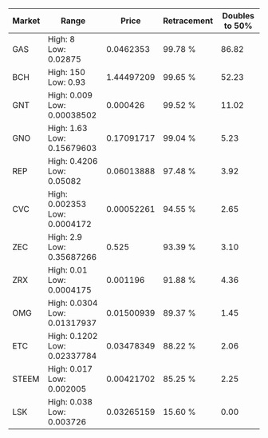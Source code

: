 | Market | Range | Price| Retracement | Doubles to 50% |
| --- | --- | --- | --- | --- |
| GAS | High: 8<br />Low: 0.02875 | 0.0462353 | 99.78 % | 86.82 |
| BCH | High: 150<br />Low: 0.93 | 1.44497209 | 99.65 % | 52.23 |
| GNT | High: 0.009<br />Low: 0.00038502 | 0.000426 | 99.52 % | 11.02 |
| GNO | High: 1.63<br />Low: 0.15679603 | 0.17091717 | 99.04 % | 5.23 |
| REP | High: 0.4206<br />Low: 0.05082 | 0.06013888 | 97.48 % | 3.92 |
| CVC | High: 0.002353<br />Low: 0.0004172 | 0.00052261 | 94.55 % | 2.65 |
| ZEC | High: 2.9<br />Low: 0.35687266 | 0.525 | 93.39 % | 3.10 |
| ZRX | High: 0.01<br />Low: 0.0004175 | 0.001196 | 91.88 % | 4.36 |
| OMG | High: 0.0304<br />Low: 0.01317937 | 0.01500939 | 89.37 % | 1.45 |
| ETC | High: 0.1202<br />Low: 0.02337784 | 0.03478349 | 88.22 % | 2.06 |
| STEEM | High: 0.017<br />Low: 0.002005 | 0.00421702 | 85.25 % | 2.25 |
| LSK | High: 0.038<br />Low: 0.003726 | 0.03265159 | 15.60 % | 0.00 |
